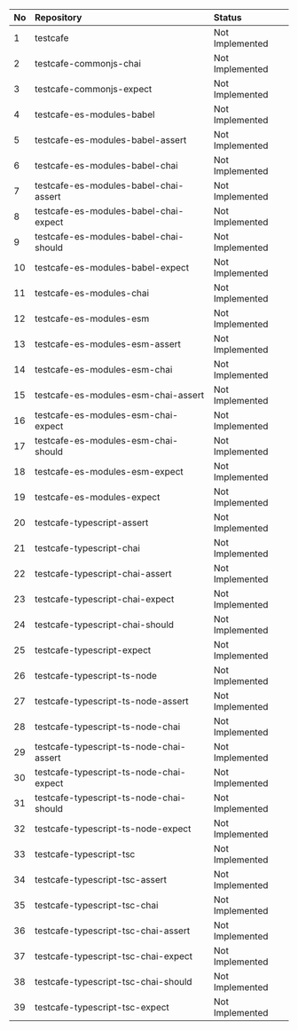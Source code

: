 | No | Repository                              | Status          |
| :- | :-------------------------------------- | :-------------- |
| 1  | testcafe                                | Not Implemented |
| 2  | testcafe-commonjs-chai                  | Not Implemented |
| 3  | testcafe-commonjs-expect                | Not Implemented |
| 4  | testcafe-es-modules-babel               | Not Implemented |
| 5  | testcafe-es-modules-babel-assert        | Not Implemented |
| 6  | testcafe-es-modules-babel-chai          | Not Implemented |
| 7  | testcafe-es-modules-babel-chai-assert   | Not Implemented |
| 8  | testcafe-es-modules-babel-chai-expect   | Not Implemented |
| 9  | testcafe-es-modules-babel-chai-should   | Not Implemented |
| 10 | testcafe-es-modules-babel-expect        | Not Implemented |
| 11 | testcafe-es-modules-chai                | Not Implemented |
| 12 | testcafe-es-modules-esm                 | Not Implemented |
| 13 | testcafe-es-modules-esm-assert          | Not Implemented |
| 14 | testcafe-es-modules-esm-chai            | Not Implemented |
| 15 | testcafe-es-modules-esm-chai-assert     | Not Implemented |
| 16 | testcafe-es-modules-esm-chai-expect     | Not Implemented |
| 17 | testcafe-es-modules-esm-chai-should     | Not Implemented |
| 18 | testcafe-es-modules-esm-expect          | Not Implemented |
| 19 | testcafe-es-modules-expect              | Not Implemented |
| 20 | testcafe-typescript-assert              | Not Implemented |
| 21 | testcafe-typescript-chai                | Not Implemented |
| 22 | testcafe-typescript-chai-assert         | Not Implemented |
| 23 | testcafe-typescript-chai-expect         | Not Implemented |
| 24 | testcafe-typescript-chai-should         | Not Implemented |
| 25 | testcafe-typescript-expect              | Not Implemented |
| 26 | testcafe-typescript-ts-node             | Not Implemented |
| 27 | testcafe-typescript-ts-node-assert      | Not Implemented |
| 28 | testcafe-typescript-ts-node-chai        | Not Implemented |
| 29 | testcafe-typescript-ts-node-chai-assert | Not Implemented |
| 30 | testcafe-typescript-ts-node-chai-expect | Not Implemented |
| 31 | testcafe-typescript-ts-node-chai-should | Not Implemented |
| 32 | testcafe-typescript-ts-node-expect      | Not Implemented |
| 33 | testcafe-typescript-tsc                 | Not Implemented |
| 34 | testcafe-typescript-tsc-assert          | Not Implemented |
| 35 | testcafe-typescript-tsc-chai            | Not Implemented |
| 36 | testcafe-typescript-tsc-chai-assert     | Not Implemented |
| 37 | testcafe-typescript-tsc-chai-expect     | Not Implemented |
| 38 | testcafe-typescript-tsc-chai-should     | Not Implemented |
| 39 | testcafe-typescript-tsc-expect          | Not Implemented |